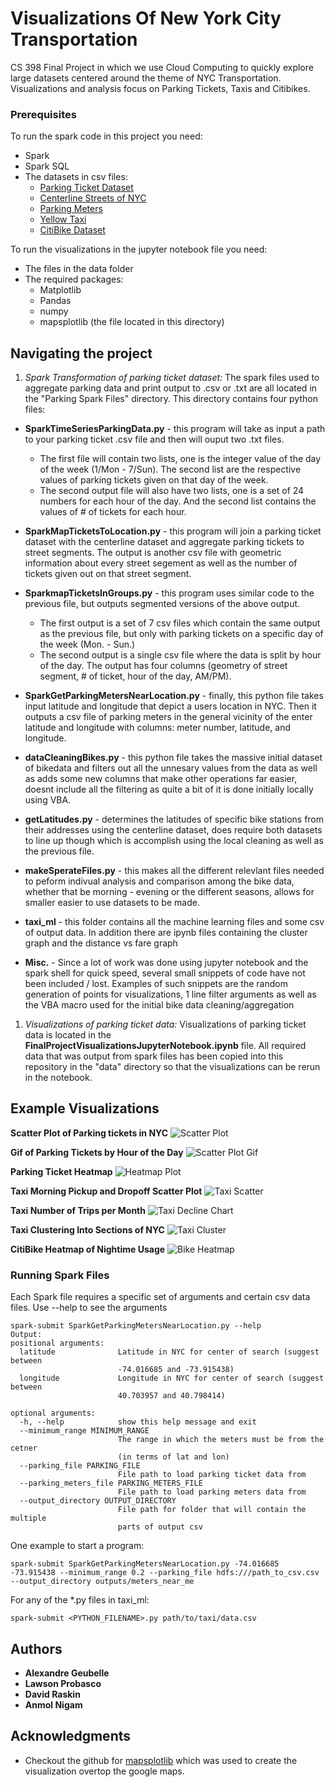 # Visualizations Of New York City Transportation

CS 398 Final Project in which we use Cloud Computing to quickly explore large datasets centered around the theme of NYC Transportation. Visualizations and analysis focus on Parking Tickets, Taxis and Citibikes.

### Prerequisites

To run the spark code in this project you need:
* Spark
* Spark SQL
* The datasets in csv files:
    * [Parking Ticket Dataset](https://data.cityofnewyork.us/City-Government/Parking-Violations-Issued-Fiscal-Year-2018/pvqr-7yc4)
    * [Centerline Streets of NYC](https://data.cityofnewyork.us/City-Government/NYC-Street-Centerline-CSCL-/exjm-f27b)
    * [Parking Meters](https://data.cityofnewyork.us/Transportation/Parking-Meters/5jsj-cq4s/about)
    * [Yellow Taxi](https://data.cityofnewyork.us/Transportation/2014-Yellow-Taxi-Trip-Data/gn7m-em8n)
    * [CitiBike Dataset](https://www.citibikenyc.com/system-data)

To run the visualizations in the jupyter notebook file you need:
* The files in the data folder
* The required packages:
  * Matplotlib
  * Pandas
  * numpy
  * mapsplotlib (the file located in this directory)

## Navigating the project

1. *Spark Transformation of parking ticket dataset:*
The spark files used to aggregate parking data and print output to .csv or .txt are all located in the "Parking Spark Files" directory. This directory contains four python files:
  * **SparkTimeSeriesParkingData.py** - this program will take as input a path to your parking ticket .csv file and then will ouput two .txt files. 
      * The first file will contain two lists, one is the integer value of the day of the week (1/Mon - 7/Sun). The second list are the respective values of parking tickets given on that day of the week.
      * The second output file will also have two lists, one is a set of 24 numbers for each hour of the day. And the second list contains the values of # of tickets for each hour.
  * **SparkMapTicketsToLocation.py** - this program will join a parking ticket dataset with the centerline dataset and aggregate parking tickets to street segments. The output is another csv file with geometric information about every street segement as well as the number of tickets given out on that street segment.
  * **SparkmapTicketsInGroups.py** - this program uses similar code to the previous file, but outputs segmented versions of the above output.
      * The first output is a set of 7 csv files which contain the same output as the previous file, but only with parking tickets on a specific day of the week (Mon. - Sun.)
      * The second output is a single csv file where the data is split by hour of the day. The output has four columns (geometry of street segment, # of ticket, hour of the day, AM/PM).
  * **SparkGetParkingMetersNearLocation.py** - finally, this python file takes input latitude and longitude that depict a users location in NYC. Then it outputs a csv file of parking meters in the general vicinity of the enter latitude and longitude with columns: meter number, latitude, and longitude.

  * **dataCleaningBikes.py** - this python file takes the massive initial dataset of bikedata and filters out all the unnesary values from the data as well as adds some new columns that make other operations far easier, doesnt include all the filtering as quite a bit of it is done initially locally using VBA.

  * **getLatitudes.py** - determines the latitudes of specific bike stations from their addresses using the centerline dataset, does require both datasets to line up though which is accomplish using the local cleaning as well as the previous file.

  * **makeSperateFiles.py** - this makes all the different relevlant files needed to peform indivual analysis and comparison among the bike data, whether that be morning - evening or the different seasons, allows for smaller easier to use datasets to be made.
    
  * **taxi_ml** - this folder contains all the machine learning files and some csv of output data. In addition there are ipynb files containing the cluster graph and the distance vs fare graph

  * **Misc.** - Since a lot of work was done using jupyter notebook and the spark shell for quick speed, several small snippets of code have not been included / lost. Examples of such snippets are the random generation of points for visualizations, 1 line filter arguments as well as the VBA macro used for the initial bike data cleaning/aggregation

1. *Visualizations of parking ticket data:* Visualizations of parking ticket data is located in the   **FinalProjectVisualizationsJupyterNotebook.ipynb** file. All required data that was output from spark files has been copied into this repository in the "data" directory so that the visualizations can be rerun in the notebook.




## Example Visualizations

**Scatter Plot of Parking tickets in NYC**
![Scatter Plot](Visualizations/ParkingTickets/StaticParkingScatter.png)

**Gif of Parking Tickets by Hour of the Day**
![Scatter Plot Gif](Visualizations/ParkingTickets/GifFullMapLargerByHour.gif)

**Parking Ticket Heatmap**
![Heatmap Plot](Visualizations/ParkingTickets/heatmap_large.png)

**Taxi Morning Pickup and Dropoff Scatter Plot**
![Taxi Scatter](Visualizations/Taxi/pickupsDropoffsTogether.png)

**Taxi Number of Trips per Month**
![Taxi Decline Chart](Visualizations/Taxi/TaxiDeclineByMonth.png)

**Taxi Clustering Into Sections of NYC**
![Taxi Cluster](Visualizations/Taxi/taxiClustering.png)

**CitiBike Heatmap of Nightime Usage**
![Bike Heatmap](Visualizations/CitiBike/bikes_night.png)

### Running Spark Files

Each Spark file requires a specific set of arguments and certain csv data files.
Use --help to see the arguments

```
spark-submit SparkGetParkingMetersNearLocation.py --help
Output:
positional arguments:
  latitude              Latitude in NYC for center of search (suggest between
                        -74.016685 and -73.915438)
  longitude             Longitude in NYC for center of search (suggest between
                        40.703957 and 40.798414)

optional arguments:
  -h, --help            show this help message and exit
  --minimum_range MINIMUM_RANGE
                        The range in which the meters must be from the cetner
                        (in terms of lat and lon)
  --parking_file PARKING_FILE
                        File path to load parking ticket data from
  --parking_meters_file PARKING_METERS_FILE
                        File path to load parking meters data from
  --output_directory OUTPUT_DIRECTORY
                        File path for folder that will contain the multiple
                        parts of output csv
```

One example to start a program:

```
spark-submit SparkGetParkingMetersNearLocation.py -74.016685 -73.915438 --minimum_range 0.2 --parking_file hdfs:///path_to_csv.csv --output_directory outputs/meters_near_me
```

For any of the *.py files in taxi_ml:
```
spark-submit <PYTHON_FILENAME>.py path/to/taxi/data.csv
```
## Authors

* **Alexandre Geubelle**
* **Lawson Probasco**
* **David Raskin**
* **Anmol Nigam**

## Acknowledgments
* Checkout the github for [mapsplotlib](https://github.com/tcassou/mapsplotlib) which was used to create the visualization overtop the google maps.